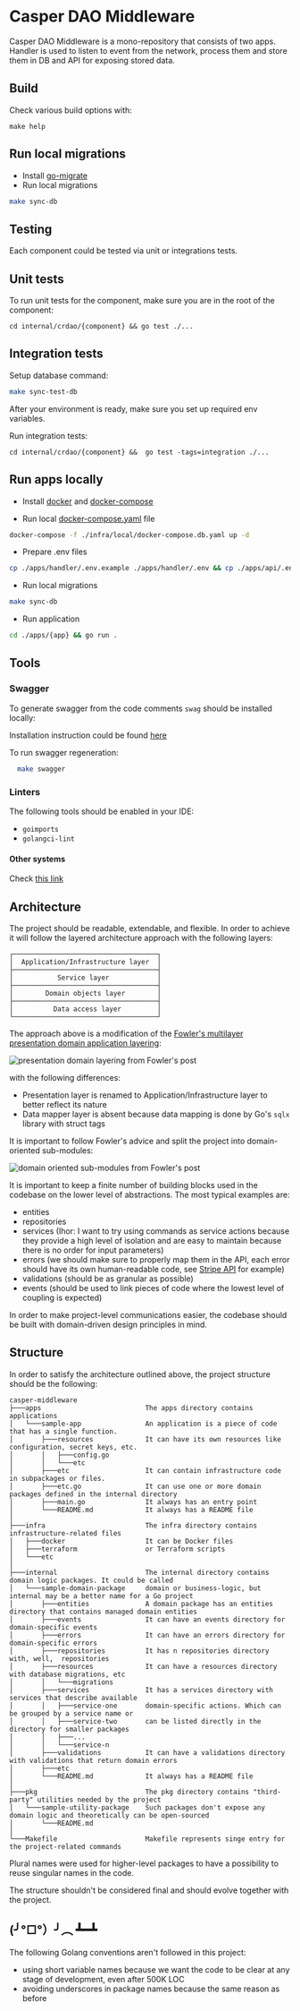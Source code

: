 # Casper DAO Middleware

Casper DAO Middleware is a mono-repository that consists of two apps. Handler is used to listen to event from the
network, process them and store them in DB and API for exposing stored data.

## Build

Check various build options with:

```
make help
```

## Run local migrations

- Install [go-migrate](https://github.com/golang-migrate/migrate/tree/master/cmd/migrate)
- Run local migrations

```bash
make sync-db
```

## Testing

Each component could be tested via unit or integrations tests.

## Unit tests

To run unit tests for the component, make sure you are in the root of the component:

```
cd internal/crdao/{component} && go test ./...
```

## Integration tests

Setup database command:

```bash
make sync-test-db
```

After your environment is ready, make sure you set up required env variables.

Run integration tests:

```
cd internal/crdao/{component} &&  go test -tags=integration ./...
```

## Run apps locally
- Install [docker](https://docs.docker.com/compose/install/) and [docker-compose](https://docker-docs.netlify.app/compose/install/)

- Run local [docker-compose.yaml](./infra/local/docker-compose.db.yaml) file
```bash
docker-compose -f ./infra/local/docker-compose.db.yaml up -d
```

- Prepare .env files
```bash
cp ./apps/handler/.env.example ./apps/handler/.env && cp ./apps/api/.env.example ./apps/api/.env
```

- Run local migrations
```bash
make sync-db
```

- Run application
```bash
cd ./apps/{app} && go run .
```

## Tools

### Swagger

To generate swagger from the code comments `swag` should be installed locally:

Installation instruction could be found [here](https://github.com/swaggo/swag#getting-started)

To run swagger regeneration:

```bash
  make swagger
```

### Linters

The following tools should be enabled in your IDE:

- ```goimports```
- ```golangci-lint```


#### Other systems

Check [this link](https://plantuml.com/graphviz-dot)

## Architecture

The project should be readable, extendable, and flexible. In order to achieve it will follow the layered architecture
approach with the following layers:

```
┌────────────────────────────────────┐
│  Application/Infrastructure layer  │
├────────────────────────────────────┤
│           Service layer            │
├────────────────────────────────────┤
│        Domain objects layer        │
├────────────────────────────────────┤
│          Data access layer         │
└────────────────────────────────────┘
```

The approach above is a modification of
the [Fowler's multilayer presentation domain application layering](https://martinfowler.com/bliki/PresentationDomainDataLayering.html):

![presentation domain layering from Fowler's post](https://martinfowler.com/bliki/images/presentationDomainDataLayering/all_more.png)

with the following differences:

- Presentation layer is renamed to Application/Infrastructure layer to better reflect its nature
- Data mapper layer is absent because data mapping is done by Go's ```sqlx``` library with struct tags

It is important to follow Fowler's advice and split the project into domain-oriented sub-modules:

![domain oriented sub-modules from Fowler's post](https://martinfowler.com/bliki/images/presentationDomainDataLayering/all_top.png)

It is important to keep a finite number of building blocks used in the codebase on the lower level of abstractions. The
most typical examples are:

- entities
- repositories
- services (Ihor: I want to try using commands as service actions because they provide a high level of isolation and are
  easy to maintain because there is no order for input parameters)
- errors (we should make sure to properly map them in the API, each error should have its own human-readable code,
  see [Stripe API](https://stripe.com/docs/error-codes) for example)
- validations (should be as granular as possible)
- events (should be used to link pieces of code where the lowest level of coupling is expected)

In order to make project-level communications easier, the codebase should be built with domain-driven design principles
in mind.

## Structure

In order to satisfy the architecture outlined above, the project structure should be the following:

```
casper-middleware
├───apps                          The apps directory contains applications    
│   └───sample-app                An application is a piece of code that has a single function. 
│       ├───resources             It can have its own resources like configuration, secret keys, etc. 
│       │   ├───config.go         
│       │   └───etc                  
│       ├───etc                   It can contain infrastructure code in subpackages or files.
│       ├───etc.go                It can use one or more domain packages defined in the internal directory
│       ├───main.go               It always has an entry point
│       └───README.md             It always has a README file
│   
├───infra                         The infra directory contains infrastructure-related files
│   ├───docker                    It can be Docker files
│   ├───terraform                 or Terraform scripts
│   └───etc
│
├───internal                      The internal directory contains domain logic packages. It could be called 
│   └───sample-domain-package     domain or business-logic, but internal may be a better name for a Go project
│       ├───entities              A domain package has an entities directory that contains managed domain entities
│       ├───events                It can have an events directory for domain-specific events
│       ├───errors                It can have an errors directory for domain-specific errors
│       ├───repositories          It has n repositories directory with, well,  repositories
│       ├───resources             It can have a resources directory with database migrations, etc
│       │   └───migrations
│       ├───services              It has a services directory with services that describe available 
│       │   ├───service-one       domain-specific actions. Which can be grouped by a service name or 
│       │   ├───service-two       can be listed directly in the directory for smaller packages
│       │   ├───...
│       │   └───service-n
│       ├───validations           It can have a validations directory with validations that return domain errors
│       ├───etc
│       └───README.md             It always has a README file
│
├───pkg                           The pkg directory contains "third-party" utilities needed by the project
│   └───sample-utility-package    Such packages don't expose any domain logic and theoretically can be open-sourced
│       └───README.md
│
└───Makefile                      Makefile represents singe entry for the project-related commands
```

Plural names were used for higher-level packages to have a possibility to reuse singular names in the code.

The structure shouldn't be considered final and should evolve together with the project.

## (╯°□°）╯︵ ┻━┻

The following Golang conventions aren't followed in this project:

- using short variable names because we want the code to be clear at any stage of development, even after 500K LOC
- avoiding underscores in package names because the same reason as before

